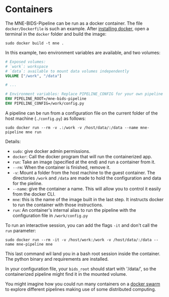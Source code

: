 # Containers

The MNE-BIDS-Pipeline can be run as a docker container. The file `docker/Dockerfile` is such an example.
After [installing docker](https://docs.docker.com/get-docker/), open a terminal in the `docker` folder and build the image:

```
sudo docker build -t mne .
```

In this example, two environment variables are available, and two volumes:

```dockerfile
# Exposed volumes:
# `work`: workspace
# `data`: available to mount data volumes independently
VOLUME ["/work", "/data"]

# ...

# Environment variables: Replace PIPELINE_CONFIG for your own pipeline config
ENV PIPELINE_ROOT=/mne-bids-pipeline
ENV PIPELINE_CONFIG=/work/config.py
```

A pipeline can be run from a configuration file on the current folder of the host machine (`./config.py`) as follows:

```
sudo docker run --rm -v .:/work -v /host/data/:/data --name mne-pipeline mne run
```
Details:
 - `sudo`: give docker admin permissions.
 - `docker`: Call the docker program that will run the containerized app.
 - `run`: Take an image (specified at the end) and run a container from it.
 - `--rm`: When the container is finished, remove it.
 - `-v`: Mount a folder from the host machine to the guest container. The directories `/work` and `/data` are made to hold the configuration and data for the pieline.
 - `--name`: give the container a name. This will allow you to control it easily from the docker CLI.
 - `mne`: this is the name of the image built in the last step. It instructs docker to run the container with those instructions.
 - `run`: An container's internal alias to run the pipeline with the configuration file in `/work/config.py`

To run an interactive session, you can add the flags `-it` and don't call the `run` parameter:
```
sudo docker run --rm -it -v /host/work:/work -v /host/data/:/data --name mne-pipeline mne
```

This last command wil land you in a bash root session inside the container. The python binary and requirements are installed.

In your configuration file, your `bids_root` should start with '/data/', so the containerized pipeline might find it in the mounted volume.

You might imagine how you could run many containers on a [docker swarm](https://docs.docker.com/engine/swarm/) to explore different pipelines making use of some distributed computing.